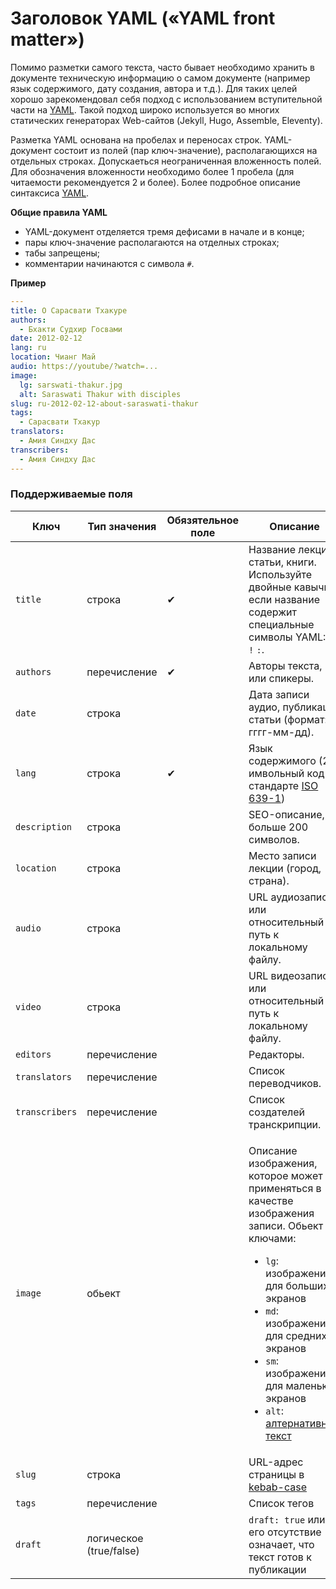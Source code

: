 # Заголовок YAML («YAML front matter»)

Помимо разметки самого текста, часто бывает необходимо хранить в документе техническую информацию о самом документе (например язык содержимого, дату создания, автора и т.д.). Для таких целей хорошо зарекомендовал себя подход с использованием вступительной части на [YAML](https://ru.wikipedia.org/wiki/YAML). Такой подход широко используется во многих статических генераторах Web-сайтов (Jekyll, Hugo, Assemble, Eleventy).

Разметка YAML основана на пробелах и переносах строк. YAML-документ состоит из полей (пар ключ-значение), располагающихся на отдельных строках. Допускаеться неограниченная вложенность полей. Для обозначения вложенности необходимо более 1 пробела (для читаемости рекомендуется 2 и более). Более подробное описание синтаксиса [YAML](https://www.cloudbees.com/blog/yaml-tutorial-everything-you-need-get-started).

**Общие правила YAML**

* YAML-документ отделяется тремя дефисами в начале и в конце;
* пары ключ-значение располагаются на отделных строках;
* табы запрещены;
* комментарии начинаются с символа `#`.

**Пример**

```yaml
---
title: О Сарасвати Тхакуре
authors: 
  - Бхакти Судхир Госвами
date: 2012-02-12
lang: ru
location: Чианг Май
audio: https://youtube/?watch=...
image: 
  lg: sarswati-thakur.jpg
  alt: Saraswati Thakur with disciples
slug: ru-2012-02-12-about-saraswati-thakur
tags:
  - Сарасвати Тхакур
translators:
  - Амия Синдху Дас
transcribers:
  - Амия Синдху Дас
---
```

### **Поддерживаемые поля**

<table><thead><tr><th width="182">Ключ</th><th width="149">Тип значения</th><th width="190">Обязятельное поле</th><th>Описание</th></tr></thead><tbody><tr><td><code>title</code></td><td>строка</td><td>✔</td><td>Название лекции, статьи, книги. Используйте двойные кавычки если название содержит специальные символы YAML: <code>,</code> <code>!</code> <code>:</code>.</td></tr><tr><td><code>authors</code></td><td>перечисление</td><td>✔</td><td>Авторы текста, или спикеры.</td></tr><tr><td><code>date</code></td><td>строка</td><td></td><td>Дата записи аудио, публикации статьи (формат: гггг-мм-дд).</td></tr><tr><td><code>lang</code></td><td>строка</td><td>✔</td><td>Язык содержимого (2-имвольный код в стандарте <a href="https://en.wikipedia.org/wiki/List_of_ISO_639-1_codes">ISO 639-1</a>)</td></tr><tr><td><code>description</code></td><td>строка</td><td></td><td>SEO-описание, не больше 200 символов.</td></tr><tr><td><code>location</code></td><td>строка</td><td></td><td>Место записи лекции (город, страна).</td></tr><tr><td><code>audio</code></td><td>строка</td><td></td><td>URL аудиозаписи, или относительный путь к локальному файлу.</td></tr><tr><td><code>video</code></td><td>строка</td><td></td><td>URL видеозаписи, или относительный путь к локальному файлу.</td></tr><tr><td><code>editors</code></td><td>перечисление</td><td></td><td>Редакторы.</td></tr><tr><td><code>translators</code></td><td>перечисление</td><td></td><td>Список переводчиков.</td></tr><tr><td><code>transcribers</code></td><td>перечисление</td><td></td><td>Список создателей транскрипции.</td></tr><tr><td><code>image</code></td><td>обьект</td><td></td><td><p>Описание изображения, которое может применяться в качестве изображения записи. Обьект с ключами:</p><ul><li><code>lg</code>: изображение для больших экранов</li><li><code>md</code>: изображение для средних экранов</li><li><code>sm</code>: изображение для маленьких экранов</li><li><code>alt</code>: <a href="https://htmlacademy.ru/blog/html/alt-text">алтернативный текст</a></li></ul></td></tr><tr><td><code>slug</code></td><td>строка</td><td></td><td>URL-адрес страницы в <a href="https://medium.com/@alivander/camel-pascal-snake-case-%D0%B8-%D0%B4%D1%80%D1%83%D0%B3%D0%B8%D0%B5-%D1%81%D1%82%D0%B8%D0%BB%D0%B8-%D0%BD%D0%B0%D0%BF%D0%B8%D1%81%D0%B0%D0%BD%D0%B8%D1%8F-288ec62ca0d0">kebab-case</a></td></tr><tr><td><code>tags</code></td><td>перечисление</td><td></td><td>Список тегов</td></tr><tr><td><code>draft</code></td><td>логическое (true/false)</td><td></td><td><code>draft: true</code> или его отсутствие означает, что текст готов к публикации</td></tr></tbody></table>

